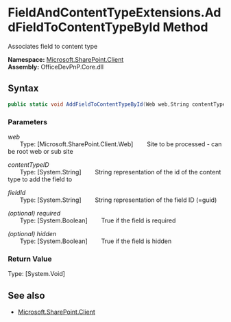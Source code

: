# FieldAndContentTypeExtensions.AddFieldToContentTypeById Method  
Associates field to content type  

**Namespace:** [Microsoft.SharePoint.Client](Microsoft.SharePoint.Client.md)  
**Assembly:** OfficeDevPnP.Core.dll  
## Syntax
```C#
public static void AddFieldToContentTypeById(Web web,String contentTypeID,String fieldId,Boolean required,Boolean hidden)
```
### Parameters
*web*  
&emsp;&emsp;Type: [Microsoft.SharePoint.Client.Web] 
&emsp;&emsp;Site to be processed - can be root web or sub site  
  
*contentTypeID*  
&emsp;&emsp;Type: [System.String] 
&emsp;&emsp;String representation of the id of the content type to add the field to  
  
*fieldId*  
&emsp;&emsp;Type: [System.String] 
&emsp;&emsp;String representation of the field ID (=guid)  
  
*(optional) required*  
&emsp;&emsp;Type: [System.Boolean] 
&emsp;&emsp;True if the field is required  
  
*(optional) hidden*  
&emsp;&emsp;Type: [System.Boolean] 
&emsp;&emsp;True if the field is hidden  
  
### Return Value
Type: [System.Void]  

## See also
- [Microsoft.SharePoint.Client](Microsoft.SharePoint.Client.md)
